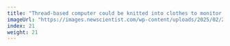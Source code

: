 ```yaml
---
title: "Thread-based computer could be knitted into clothes to monitor health"
imageUrl: "https://images.newscientist.com/wp-content/uploads/2025/02/26121331/SEI_241382288.jpg?width=788"
index: 21
weight: 21
---
```

